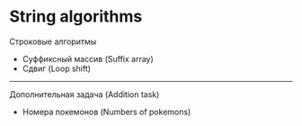 # String algorithms

Строковые алгоритмы

- Суффиксный массив (Suffix array)
- Сдвиг (Loop shift)

---

Дополнительная задача (Addition task)
- Номера покемонов (Numbers of pokemons)
